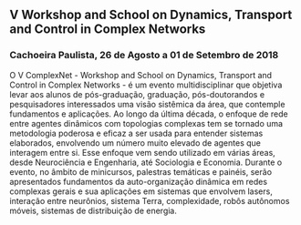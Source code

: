 ## V Workshop and School on Dynamics, Transport and Control in Complex Networks

### Cachoeira Paulista, 26 de Agosto a 01 de Setembro de 2018

O V ComplexNet - Workshop and School on Dynamics, Transport and Control in Complex Networks - é um evento multidisciplinar que objetiva levar aos alunos de pós-graduação, graduação, pós-doutorandos e pesquisadores interessados uma visão sistêmica da área, que contemple fundamentos e aplicações. Ao longo da última década, o enfoque de rede entre agentes dinâmicos com topologias complexas tem se tornado uma metodologia poderosa e eficaz a ser usada para entender sistemas elaborados, envolvendo um número muito elevado de agentes que interagem entre si. Esse enfoque vem sendo utilizado em várias áreas, desde Neurociência e Engenharia, até Sociologia e Economia. Durante o evento, no âmbito de minicursos, palestras temáticas e painéis, serão apresentados fundamentos da auto-organização dinâmica em redes complexas gerais e sua aplicações em sistemas que envolvem lasers, interação entre neurônios, sistema Terra, complexidade, robôs autônomos móveis, sistemas de distribuição de energia.